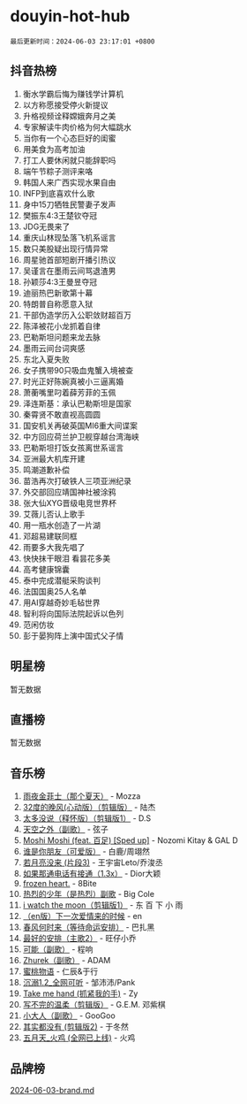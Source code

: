 # douyin-hot-hub

`最后更新时间：2024-06-03 23:17:01 +0800`

## 抖音热榜

1. 衡水学霸后悔为赚钱学计算机
1. 以方称愿接受停火新提议
1. 升格视频诠释嫦娥奔月之美
1. 专家解读牛肉价格为何大幅跳水
1. 当你有一个心态巨好的闺蜜
1. 用美食为高考加油
1. 打工人要休闲就只能辞职吗
1. 端午节粽子测评来咯
1. 韩国人来广西实现水果自由
1. INFP到底喜欢什么歌
1. 身中15刀牺牲民警妻子发声
1. 樊振东4:3王楚钦夺冠
1. JDG无畏来了
1. 重庆山林现坠落飞机系谣言
1. 数只美股疑出现行情异常
1. 周星驰首部短剧开播引热议
1. 吴谨言在墨雨云间骂退渣男
1. 孙颖莎4:3王曼昱夺冠
1. 迪丽热巴新歌第十幕
1. 特朗普自称愿意入狱
1. 干部伪造学历入公职敛财超百万
1. 陈泽被花小龙抓着自律
1. 巴勒斯坦问题来龙去脉
1. 墨雨云间台词爽感
1. 东北入夏失败
1. 女子携带90只吸血鬼蟹入境被查
1. 时光正好陈婉真被小三逼离婚
1. 萧蘅嘴里叼着薛芳菲的玉佩
1. 泽连斯基：承认巴勒斯坦是国家
1. 秦霄贤不敢直视高圆圆
1. 国安机关再破英国MI6重大间谍案
1. 中方回应荷兰护卫舰穿越台湾海峡
1. 巴勒斯坦打饭女孩离世系谣言
1. 亚洲最大机库开建
1. 鸣潮道歉补偿
1. 苗浩再次打破铁人三项亚洲纪录
1. 外交部回应靖国神社被涂鸦
1. 张大仙XYG晋级电竞世界杯
1. 艾薇儿否认上歌手
1. 用一瓶水创造了一片湖
1. 邓超易建联同框
1. 雨要多大我先唱了
1. 快快抹干眼泪 看昙花多美
1. 高考健康锦囊
1. 泰中完成潜艇采购谈判
1. 法国国奥25人名单
1. 用AI穿越奇妙毛毡世界
1. 智利将向国际法院起诉以色列
1. 范闲仿妆
1. 彭于晏狗阵上演中国式父子情

## 明星榜

暂无数据

## 直播榜

暂无数据

## 音乐榜

1. [雨夜金菲士（那个夏天）](https://sf3-cdn-tos.douyinstatic.com/obj/tos-cn-ve-2774/osPmPLDWQBBE2Z6bftCgYwkFaF4pEYEneXaZQs) - Mozza
1. [32度的晚风(心动版）（剪辑版）](https://sf5-hl-cdn-tos.douyinstatic.com/obj/tos-cn-ve-2774/owNyabsyWdzUulxhoJfK8IBXgp0UMQAHpvGh2B) - 陆杰
1. [太多没说（释怀版）（剪辑版1）](https://sf5-hl-cdn-tos.douyinstatic.com/obj/tos-cn-ve-2774/oEbKIiDC0BA8CJOQHYA6aeCVYeHgckHdntZSDj) - D.S
1. [天空之外（副歌）](https://sf5-hl-cdn-tos.douyinstatic.com/obj/tos-cn-ve-2774/oAYn0BTp8jS8iSyZSHMUWAikyvAWI1c7aiJTr) - 弦子
1. [Moshi Moshi (feat. 百足) [Sped up]](https://sf5-hl-cdn-tos.douyinstatic.com/obj/tos-cn-ve-2774/ocCPFQcXJLeroaIdQLIGAoeeYM3OAUYGDguHXz) - Nozomi Kitay & GAL D
1. [谁是你朋友（可爱版）](https://sf3-cdn-tos.douyinstatic.com/obj/tos-cn-ve-2774/owKjggBwGZexYCjVAIeEFURf1LJTjMDaK6AzKN) - 白鹿/周翊然
1. [若月亮没来 (片段3)](https://sf5-hl-cdn-tos.douyinstatic.com/obj/tos-cn-ve-2774/okfyEUsGW1B1ovJi5JiN9IjvAT2lMwA054GoEB) - 王宇宙Leto/乔浚丞
1. [如果那通电话有接通（1.3x）](https://sf5-hl-cdn-tos.douyinstatic.com/obj/tos-cn-ve-2774/ocJeJKhUhAJG8EYZiEFfGFAPkD3beMQ5mwDv1e) - Dior大颖
1. [frozen heart.](https://sf5-hl-cdn-tos.douyinstatic.com/obj/tos-cn-ve-2774/oIIWJfyjIACZA9zQMtnJ6hQQhFC4vhCupoRBsO) - 8Bite
1. [热烈的少年（是热烈）副歌](https://sf5-hl-cdn-tos.douyinstatic.com/obj/tos-cn-ve-2774/owVNI0CLDAUMtSz6TEYvfFBFL4UDFFhLfgK8fa) - Big Cole
1. [i watch the moon（剪辑版1）](https://sf3-cdn-tos.douyinstatic.com/obj/tos-cn-ve-2774/o0I9mSChzHZANMJIEBfkCQzzg6N5WAcVtqft9P) - 东 百 下 小 雨
1. [（en版）下一次爱情来的时候](https://sf5-hl-cdn-tos.douyinstatic.com/obj/tos-cn-ve-2774/owZIscFWHUMFAbrAisiax4ioKVNAKH9jYvbBk) - en
1. [春风何时来（等待命运安排）](https://sf3-cdn-tos.douyinstatic.com/obj/tos-cn-ve-2774/oICBNbD3gelMfB4WgiD1KI2jQtXZE2FgHLwtsl) - 巴扎黑
1. [最好的安排（主歌2）](https://sf3-cdn-tos.douyinstatic.com/obj/tos-cn-ve-2774/oMMZX1DuHpMwgoDztBmZswgQnbCeeANZxBHkFY) - 旺仔小乔
1. [可能（副歌）](https://sf5-hl-cdn-tos.douyinstatic.com/obj/tos-cn-ve-2774/cde1731888894259b333569393c2fb51) - 程响
1. [Zhurek（副歌）](https://sf3-cdn-tos.douyinstatic.com/obj/tos-cn-ve-2774/ooQm8FBZQDlf0btEYgVpCcSCQfrdJGBEKZYBGS) - ADAM
1. [蜜桃物语](https://sf5-hl-cdn-tos.douyinstatic.com/obj/tos-cn-ve-2774/oIhOSCZtIACtYU4XQkngiW9kCBfVD1Fz9IYeqL) - 仁辰&于行
1. [沉溺1.2_全网可听](https://sf5-hl-cdn-tos.douyinstatic.com/obj/tos-cn-ve-2774/ok2QoiBqsWAX9McZmWiI9gAB0EzwD4Xj6yfmtH) - 邹沛沛/Pank
1. [Take me hand (抓紧我的手)](https://sf5-hl-cdn-tos.douyinstatic.com/obj/tos-cn-ve-2774/os8GB2fDQQmJZTmtomg0gHX5fBACiEgcFgEKYg) - Zy
1. [写不完的温柔（剪辑版）](https://sf5-hl-cdn-tos.douyinstatic.com/obj/tos-cn-ve-2774/oYBzzZQJ233GfwkemJJffAIWgeIYrjZfWhHTcG) - G.E.M. 邓紫棋
1. [小大人（副歌）](https://sf5-hl-cdn-tos.douyinstatic.com/obj/tos-cn-ve-2774/oIhaDwehWhLFsVIG7QIICLLazDNGJAGg5geeb4) - GooGoo
1. [其实都没有 (剪辑版2)](https://sf5-hl-cdn-tos.douyinstatic.com/obj/tos-cn-ve-2774/oEBNQenHZtBhxYjGgUDQk0BCHTigQafgFlbQ7k) - 于冬然
1. [五月天_火鸡 (全网已上线)](https://sf5-hl-cdn-tos.douyinstatic.com/obj/tos-cn-ve-2774/oEtOMSQZstjlJ4nfBEgeqN29IbWjkmDBrFtF2C) - 火鸡

## 品牌榜

[2024-06-03-brand.md](2024-06-03-brand.md)
